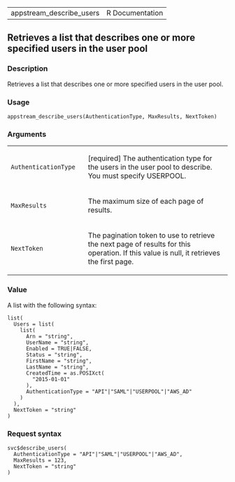 <table style="width: 100%;">
<tbody>
<tr class="odd">
<td>appstream_describe_users</td>
<td style="text-align: right;">R Documentation</td>
</tr>
</tbody>
</table>

## Retrieves a list that describes one or more specified users in the user pool

### Description

Retrieves a list that describes one or more specified users in the user
pool.

### Usage

    appstream_describe_users(AuthenticationType, MaxResults, NextToken)

### Arguments

<table>
<colgroup>
<col style="width: 35%" />
<col style="width: 65%" />
</colgroup>
<tbody>
<tr class="odd">
<td><code
id="appstream_describe_users_:_AuthenticationType">AuthenticationType</code></td>
<td><p>[required] The authentication type for the users in the user pool
to describe. You must specify USERPOOL.</p></td>
</tr>
<tr class="even">
<td><code
id="appstream_describe_users_:_MaxResults">MaxResults</code></td>
<td><p>The maximum size of each page of results.</p></td>
</tr>
<tr class="odd">
<td><code
id="appstream_describe_users_:_NextToken">NextToken</code></td>
<td><p>The pagination token to use to retrieve the next page of results
for this operation. If this value is null, it retrieves the first
page.</p></td>
</tr>
</tbody>
</table>

### Value

A list with the following syntax:

    list(
      Users = list(
        list(
          Arn = "string",
          UserName = "string",
          Enabled = TRUE|FALSE,
          Status = "string",
          FirstName = "string",
          LastName = "string",
          CreatedTime = as.POSIXct(
            "2015-01-01"
          ),
          AuthenticationType = "API"|"SAML"|"USERPOOL"|"AWS_AD"
        )
      ),
      NextToken = "string"
    )

### Request syntax

    svc$describe_users(
      AuthenticationType = "API"|"SAML"|"USERPOOL"|"AWS_AD",
      MaxResults = 123,
      NextToken = "string"
    )
